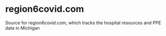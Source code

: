 # region6covid.com
Source for region6covid.com, which tracks the hospital resources and PPE data in Michigan
